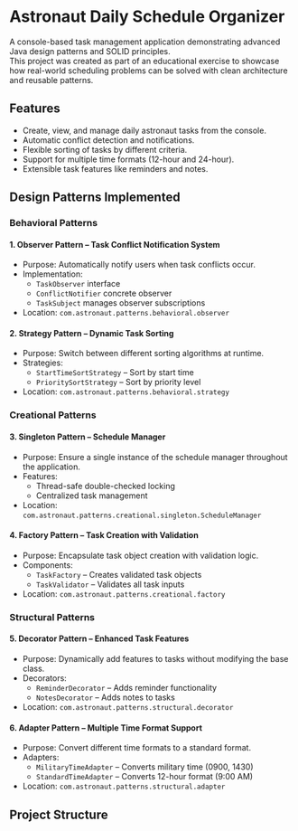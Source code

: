 # Astronaut Daily Schedule Organizer

A console-based task management application demonstrating advanced Java design patterns and SOLID principles.  
This project was created as part of an educational exercise to showcase how real-world scheduling problems can be solved with clean architecture and reusable patterns.

## Features
- Create, view, and manage daily astronaut tasks from the console.
- Automatic conflict detection and notifications.
- Flexible sorting of tasks by different criteria.
- Support for multiple time formats (12-hour and 24-hour).
- Extensible task features like reminders and notes.

## Design Patterns Implemented

### Behavioral Patterns  

#### 1. Observer Pattern – Task Conflict Notification System  
- Purpose: Automatically notify users when task conflicts occur.  
- Implementation:
  - `TaskObserver` interface  
  - `ConflictNotifier` concrete observer  
  - `TaskSubject` manages observer subscriptions  
- Location: `com.astronaut.patterns.behavioral.observer`

#### 2. Strategy Pattern – Dynamic Task Sorting  
- Purpose: Switch between different sorting algorithms at runtime.  
- Strategies:
  - `StartTimeSortStrategy` – Sort by start time  
  - `PrioritySortStrategy` – Sort by priority level  
- Location: `com.astronaut.patterns.behavioral.strategy`

### Creational Patterns  

#### 3. Singleton Pattern – Schedule Manager  
- Purpose: Ensure a single instance of the schedule manager throughout the application.  
- Features:
  - Thread-safe double-checked locking  
  - Centralized task management  
- Location: `com.astronaut.patterns.creational.singleton.ScheduleManager`

#### 4. Factory Pattern – Task Creation with Validation  
- Purpose: Encapsulate task object creation with validation logic.  
- Components:
  - `TaskFactory` – Creates validated task objects  
  - `TaskValidator` – Validates all task inputs  
- Location: `com.astronaut.patterns.creational.factory`

### Structural Patterns  

#### 5. Decorator Pattern – Enhanced Task Features  
- Purpose: Dynamically add features to tasks without modifying the base class.  
- Decorators:
  - `ReminderDecorator` – Adds reminder functionality  
  - `NotesDecorator` – Adds notes to tasks  
- Location: `com.astronaut.patterns.structural.decorator`

#### 6. Adapter Pattern – Multiple Time Format Support  
- Purpose: Convert different time formats to a standard format.  
- Adapters:
  - `MilitaryTimeAdapter` – Converts military time (0900, 1430)  
  - `StandardTimeAdapter` – Converts 12-hour format (9:00 AM)  
- Location: `com.astronaut.patterns.structural.adapter`

## Project Structure
